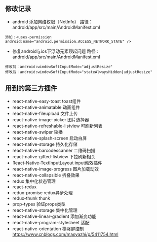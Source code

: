 ## 修改记录

- android 添加网络权限（NetInfo）
路径：android/app/src/main/AndroidManifest.xml

```
添加：<uses-permission android:name="android.permission.ACCESS_NETWORK_STATE" />
```

- 修复android与ios下浮动元素顶起问题
路径：android/app/src/main/AndroidManifest.xml

```
修改前：android:windowSoftInputMode="adjustResize"
修改后：android:windowSoftInputMode="stateAlwaysHidden|adjustResize"
```


## 用到的第三方插件
- react-native-easy-toast toast组件
- react-native-animatable 动画组件
- react-native-fileupload 文件上传
- react-native-image-picker 图片选择器
- react-native-refreshable-listview 可刷新列表
- react-native-swiper 轮播
- react-native-splash-screen 启动白屏
- react-native-storage 持久化存储
- react-native-barcodescanner 二维码扫描
- react-native-gifted-listview 下拉刷新相关
- React-Native-TextInputLayout input动效插件
- react-native-image-progress 图片加载动效
- react-native-collapsible 折叠效果
- redux 集中化状态管理
- react-redux
- redux-promise redux异步处理
- redux-thunk thunk
- prop-types 验证props类型
- react-native-storage 集中化管理
- react-native-linear-gradient 添加渐变功能
- react-native-program-stylesheet 适配
- react-native-orientation 横竖屏控制 https://www.cnblogs.com/maoyazhi/p/5411754.html